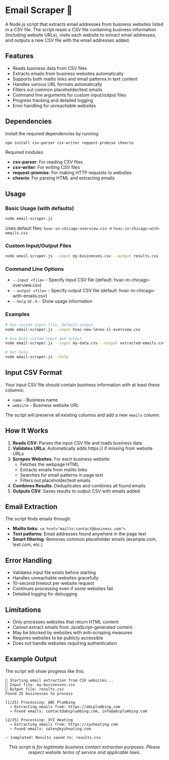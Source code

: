 # Email Scraper 🐋

A Node.js script that extracts email addresses from business websites listed in a CSV file. The script reads a CSV file containing business information (including website URLs), visits each website to extract email addresses, and outputs a new CSV file with the email addresses added.

## Features

- Reads business data from CSV files
- Extracts emails from business websites automatically
- Supports both mailto links and email patterns in text content
- Handles various URL formats automatically
- Filters out common placeholder/test emails
- Command line arguments for custom input/output files
- Progress tracking and detailed logging
- Error handling for unreachable websites

## Dependencies

Install the required dependencies by running:
```bash
npm install csv-parser csv-writer request-promise cheerio
```

Required modules:
- **csv-parser**: For reading CSV files
- **csv-writer**: For writing CSV files  
- **request-promise**: For making HTTP requests to websites
- **cheerio**: For parsing HTML and extracting emails

## Usage

### Basic Usage (with defaults)
```bash
node email-scraper.js
```
Uses default files: `hvac-in-chicago-overview.csv` → `hvac-in-chicago-with-emails.csv`

### Custom Input/Output Files
```bash
node email-scraper.js --input my-businesses.csv --output results.csv
```

### Command Line Options
- `--input <file>` - Specify input CSV file (default: hvac-in-chicago-overview.csv)
- `--output <file>` - Specify output CSV file (default: hvac-in-chicago-with-emails.csv) 
- `--help` or `-h` - Show usage information

### Examples
```bash
# Use custom input file, default output
node email-scraper.js --input hvac-new-lenox-il-overview.csv

# Use both custom input and output
node email-scraper.js --input my-data.csv --output extracted-emails.csv

# Get help
node email-scraper.js --help
```

## Input CSV Format

Your input CSV file should contain business information with at least these columns:
- `name` - Business name
- `website` - Business website URL

The script will preserve all existing columns and add a new `emails` column.

## How It Works

1. **Reads CSV**: Parses the input CSV file and loads business data
2. **Validates URLs**: Automatically adds https:// if missing from website URLs
3. **Scrapes Websites**: For each business website:
   - Fetches the webpage HTML
   - Extracts emails from mailto links
   - Searches for email patterns in page text
   - Filters out placeholder/test emails
4. **Combines Results**: Deduplicates and combines all found emails
5. **Outputs CSV**: Saves results to output CSV with emails added

## Email Extraction

The script finds emails through:
- **Mailto links**: `<a href="mailto:contact@business.com">`
- **Text patterns**: Email addresses found anywhere in the page text
- **Smart filtering**: Removes common placeholder emails (example.com, test.com, etc.)

## Error Handling

- Validates input file exists before starting
- Handles unreachable websites gracefully
- 10-second timeout per website request
- Continues processing even if some websites fail
- Detailed logging for debugging

## Limitations

- Only processes websites that return HTML content
- Cannot extract emails from JavaScript-generated content
- May be blocked by websites with anti-scraping measures
- Requires websites to be publicly accessible
- Does not handle websites requiring authentication

## Example Output

The script will show progress like this:
```
🐋 Starting email extraction from CSV websites...
📂 Input file: my-businesses.csv
📂 Output file: results.csv
Found 25 businesses to process

[1/25] Processing: ABC Plumbing
  → Extracting emails from: https://abcplumbing.com
  → Found emails: contact@abcplumbing.com, info@abcplumbing.com

[2/25] Processing: XYZ Heating
  → Extracting emails from: https://xyzheating.com
  → Found emails: sales@xyzheating.com

✅ Completed! Results saved to: results.csv
```

<div align="center">
<em>This script is for legitimate business contact extraction purposes. Please respect website terms of service and applicable laws.</em>
</div>
